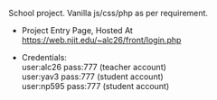 School project. Vanilla js/css/php as per requirement.

- Project Entry Page, Hosted At https://web.njit.edu/~alc26/front/login.php

- Credentials:  
user:alc26 pass:777 (teacher account)  
user:yav3 pass:777  (student account)  
user:np595 pass:777 (student account)  

